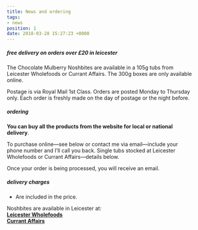 ```yaml
---
title: News and ordering
tags:
- news
position: 1
date: 2018-03-28 15:27:23 +0000
---
```

##### free delivery on orders over £20 in leicester

The Chocolate Mulberry Noshbites are available in a 105g tubs from Leicester Wholefoods or Currant Affairs. The 300g boxes are only available online.

Postage is via Royal Mail 1st Class. Orders are posted Monday to Thursday only. Each order is freshly made on the day of postage  or the night before.

##### ordering

**You can buy all the products from the website for local or national delivery**.

To purchase online—see below or contact me via email—include your phone number and I’ll call you back. Single tubs stocked at Leicester Wholefoods or Currant Affairs—details below.

Once your order is being processed, you will receive an email.

##### delivery charges

* Are included in the price.

Noshbites are available in Leicester at:  
[**Leicester Wholefoods**](http://wholefoodcoop.co.uk)  
[**Currant Affairs**](https://www.facebook.com/CurrantAffairsLeicester)